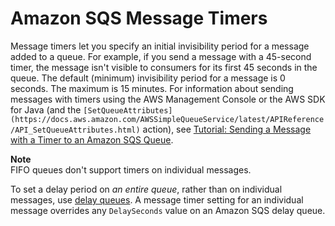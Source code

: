 # Amazon SQS Message Timers<a name="sqs-message-timers"></a>

Message timers let you specify an initial invisibility period for a message added to a queue\. For example, if you send a message with a 45\-second timer, the message isn't visible to consumers for its first 45 seconds in the queue\. The default \(minimum\) invisibility period for a message is 0 seconds\. The maximum is 15 minutes\. For information about sending messages with timers using the AWS Management Console or the AWS SDK for Java \(and the `[SetQueueAttributes](https://docs.aws.amazon.com/AWSSimpleQueueService/latest/APIReference/API_SetQueueAttributes.html)` action\), see [Tutorial: Sending a Message with a Timer to an Amazon SQS Queue](sqs-send-message-with-timer.md)\.

**Note**  
FIFO queues don't support timers on individual messages\.

To set a delay period on *an entire queue*, rather than on individual messages, use [delay queues](sqs-delay-queues.md)\. A message timer setting for an individual message overrides any `DelaySeconds` value on an Amazon SQS delay queue\. 